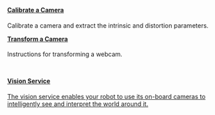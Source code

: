 <div class="container text-center">
  <div class="row">
      <div class="col hover-card">
        <a href="../calibrate/">
          <h4 style="text-align: left; margin-left: 0px; margin-top: 1em;">
              Calibrate a Camera
          </h4>
        </a>
        <p style="text-align: left;"> Calibrate a camera and extract the intrinsic and distortion parameters. </p>
      </div>
      <div class="col hover-card">
        <a href="../transform/">
          <h4 style="text-align: left; margin-left: 0px; margin-top: 1em;">
              Transform a Camera
          </h4>
        </a>
        <p style="text-align: left;"> Instructions for transforming a webcam. </p>
      </div>
      <div class="col hover-card">
          <a href="../../../services/vision">
              <br>
              <h4 style="text-align: left; margin-left: 0px; margin-top: 1em;">Vision Service</h4>
              <p style="text-align: left;">The vision service enables your robot to use its on-board cameras to intelligently see and interpret the world around it.</p>
          <a>
      </div>
  </div>
</div>
